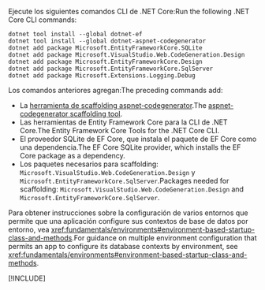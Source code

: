 <span data-ttu-id="5e1ee-101">Ejecute los siguientes comandos CLI de .NET Core:</span><span class="sxs-lookup"><span data-stu-id="5e1ee-101">Run the following .NET Core CLI commands:</span></span>

```dotnetcli
dotnet tool install --global dotnet-ef
dotnet tool install --global dotnet-aspnet-codegenerator
dotnet add package Microsoft.EntityFrameworkCore.SQLite
dotnet add package Microsoft.VisualStudio.Web.CodeGeneration.Design
dotnet add package Microsoft.EntityFrameworkCore.Design
dotnet add package Microsoft.EntityFrameworkCore.SqlServer
dotnet add package Microsoft.Extensions.Logging.Debug
```

<span data-ttu-id="5e1ee-102">Los comandos anteriores agregan:</span><span class="sxs-lookup"><span data-stu-id="5e1ee-102">The preceding commands add:</span></span>

* <span data-ttu-id="5e1ee-103">La [herramienta de scaffolding aspnet-codegenerator](xref:fundamentals/tools/dotnet-aspnet-codegenerator).</span><span class="sxs-lookup"><span data-stu-id="5e1ee-103">The [aspnet-codegenerator scaffolding tool](xref:fundamentals/tools/dotnet-aspnet-codegenerator).</span></span>
* <span data-ttu-id="5e1ee-104">Las herramientas de Entity Framework Core para la CLI de .NET Core.</span><span class="sxs-lookup"><span data-stu-id="5e1ee-104">The Entity Framework Core Tools for the .NET Core CLI.</span></span>
* <span data-ttu-id="5e1ee-105">El proveedor SQLite de EF Core, que instala el paquete de EF Core como una dependencia.</span><span class="sxs-lookup"><span data-stu-id="5e1ee-105">The EF Core SQLite provider, which installs the EF Core package as a dependency.</span></span>
* <span data-ttu-id="5e1ee-106">Los paquetes necesarios para scaffolding: `Microsoft.VisualStudio.Web.CodeGeneration.Design` y `Microsoft.EntityFrameworkCore.SqlServer`.</span><span class="sxs-lookup"><span data-stu-id="5e1ee-106">Packages needed for scaffolding: `Microsoft.VisualStudio.Web.CodeGeneration.Design` and `Microsoft.EntityFrameworkCore.SqlServer`.</span></span>

<span data-ttu-id="5e1ee-107">Para obtener instrucciones sobre la configuración de varios entornos que permite que una aplicación configure sus contextos de base de datos por entorno, vea <xref:fundamentals/environments#environment-based-startup-class-and-methods>.</span><span class="sxs-lookup"><span data-stu-id="5e1ee-107">For guidance on multiple environment configuration that permits an app to configure its database contexts by environment, see <xref:fundamentals/environments#environment-based-startup-class-and-methods>.</span></span>

[!INCLUDE[](~/includes/scaffoldTFM.md)]